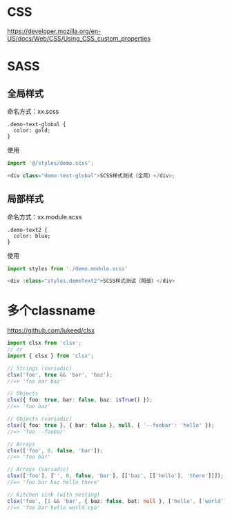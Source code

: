 # CSS

https://developer.mozilla.org/en-US/docs/Web/CSS/Using_CSS_custom_properties

# SASS

## 全局样式

命名方式：xx.scss

```
.demo-text-global {
  color: gold;
}
```

使用

```js
import '@/styles/demo.scss';

<div class="demo-text-global">SCSS样式测试（全局）</div>;
```

## 局部样式

命名方式：xx.module.scss

```
.demo-text2 {
  color: blue;
}
```

使用

```js
import styles from './demo.module.scss'

<div :class="styles.demoText2">SCSS样式测试（局部）</div>
```

# 多个classname

https://github.com/lukeed/clsx

```typescript jsx
import clsx from 'clsx';
// or
import { clsx } from 'clsx';

// Strings (variadic)
clsx('foo', true && 'bar', 'baz');
//=> 'foo bar baz'

// Objects
clsx({ foo: true, bar: false, baz: isTrue() });
//=> 'foo baz'

// Objects (variadic)
clsx({ foo: true }, { bar: false }, null, { '--foobar': 'hello' });
//=> 'foo --foobar'

// Arrays
clsx(['foo', 0, false, 'bar']);
//=> 'foo bar'

// Arrays (variadic)
clsx(['foo'], ['', 0, false, 'bar'], [['baz', [['hello'], 'there']]]);
//=> 'foo bar baz hello there'

// Kitchen sink (with nesting)
clsx('foo', [1 && 'bar', { baz: false, bat: null }, ['hello', ['world']]], 'cya');
//=> 'foo bar hello world cya'
```
